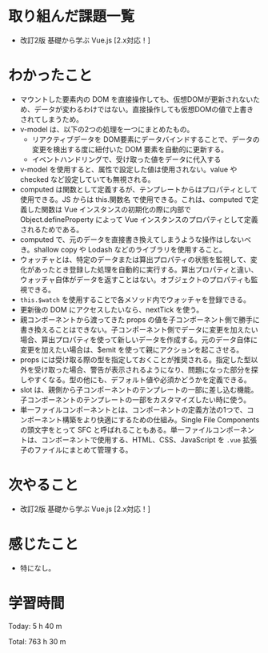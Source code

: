 # 取り組んだ課題一覧
- 改訂2版 基礎から学ぶ Vue.js [2.x対応！]

# わかったこと
- マウントした要素内の DOM を直接操作しても、仮想DOMが更新されないため、データが変わるわけではない。直接操作しても仮想DOMの値で上書きされてしまうため。
- v-model は、以下の2つの処理を一つにまとめたもの。
  - リアクティブデータを DOM要素にデータバインドすることで、データの変更を検出する度に紐付いた DOM 要素を自動的に更新する。
  - イベントハンドリングで、受け取った値をデータに代入する
- v-model を使用すると、属性で設定した値は使用されない。value や checked など設定していても無視される。
- computed は関数として定義するが、テンプレートからはプロパティとして使用できる。JS からは this.関数名 で使用できる。これは、computed で定義した関数は Vue インスタンスの初期化の際に内部で Object.defineProperty によって Vue インスタンスのプロパティとして定義されるためである。
- computed で、元のデータを直接書き換えてしまうような操作はしないべき。shallow copy や Lodash などのライブラリを使用すること。
- ウォッチャとは、特定のデータまたは算出プロパティの状態を監視して、変化があったとき登録した処理を自動的に実行する。算出プロパティと違い、ウォッチャ自体がデータを返すことはない。オブジェクトのプロパティも監視できる。
- `this.$watch` を使用することで各メソッド内でウォッチャを登録できる。
- 更新後の DOM にアクセスしたいなら、nextTick を使う。
- 親コンポーネントから渡ってきた props の値を子コンポーネント側で勝手に書き換えることはできない。子コンポーネント側でデータに変更を加えたい場合、算出プロパティを使って新しいデータを作成する。元のデータ自体に変更を加えたい場合は、$emit を使って親にアクションを起こさせる。
- props には受け取る際の型を指定しておくことが推奨される。指定した型以外を受け取った場合、警告が表示されるようになり、問題になった部分を探しやすくなる。型の他にも、デフォルト値や必須かどうかを定義できる。
- slot は、親側から子コンポーネントのテンプレートの一部に差し込む機能。子コンポーネントのテンプレートの一部をカスタマイズしたい時に使う。
- 単一ファイルコンポーネントとは、コンポーネントの定義方法の1つで、コンポーネント構築をより快適にするための仕組み。Single File Components の頭文字をとって SFC と呼ばれることもある。単一ファイルコンポーネントは、コンポーネントで使用する、HTML、CSS、JavaScript を `.vue` 拡張子のファイルにまとめて管理する。

# 次やること
- 改訂2版 基礎から学ぶ Vue.js [2.x対応！]

# 感じたこと
- 特になし。

# 学習時間
Today: 5 h 40 m

Total: 763 h 30 m

